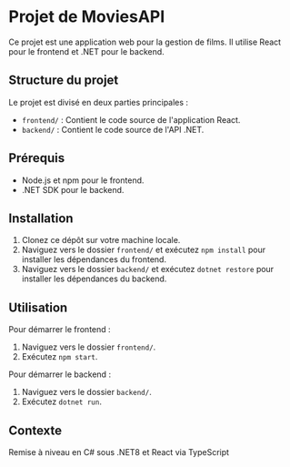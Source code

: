# Projet de MoviesAPI

Ce projet est une application web pour la gestion de films. Il utilise React pour le frontend et .NET pour le backend.

## Structure du projet

Le projet est divisé en deux parties principales :

- `frontend/` : Contient le code source de l'application React.
- `backend/` : Contient le code source de l'API .NET.

## Prérequis

- Node.js et npm pour le frontend.
- .NET SDK pour le backend.

## Installation

1. Clonez ce dépôt sur votre machine locale.
2. Naviguez vers le dossier `frontend/` et exécutez `npm install` pour installer les dépendances du frontend.
3. Naviguez vers le dossier `backend/` et exécutez `dotnet restore` pour installer les dépendances du backend.

## Utilisation

Pour démarrer le frontend :

1. Naviguez vers le dossier `frontend/`.
2. Exécutez `npm start`.

Pour démarrer le backend :

1. Naviguez vers le dossier `backend/`.
2. Exécutez `dotnet run`.

## Contexte 

Remise à niveau en C# sous .NET8 et React via TypeScript